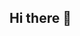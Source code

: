 ## Hi there 👋

<!--
**qtjefferies/qtjefferies** is a ✨ _special_ ✨ repository because its `README.md` (this file) appears on your GitHub profile.

Here are some ideas to get you started:

- 🔭 I’m currently a Data Scientist and Machine Learning Engineer professional 
- 🌱 I’m currently learning how to utilize Big Data software to run ML models 
- 👯 I’m looking to collaborate on projects involving Random Augmented Retrieval and LLM models
- 📫 How to reach me: qtjefferies@gmail.com 
-->
